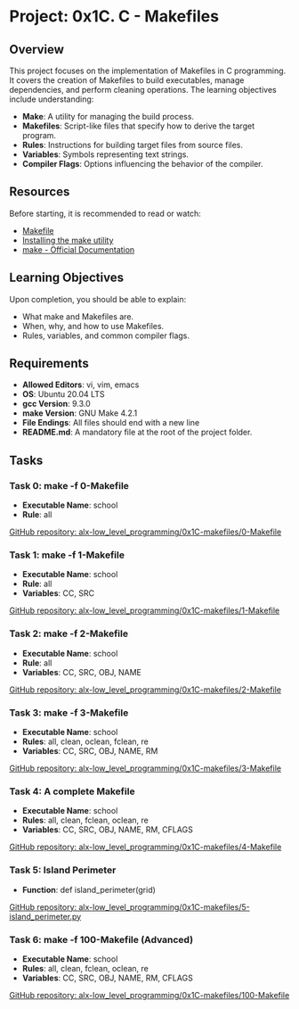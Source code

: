# Project: 0x1C. C - Makefiles

## Overview

This project focuses on the implementation of Makefiles in C programming. It covers the creation of Makefiles to build executables, manage dependencies, and perform cleaning operations. The learning objectives include understanding:

- **Make**: A utility for managing the build process.
- **Makefiles**: Script-like files that specify how to derive the target program.
- **Rules**: Instructions for building target files from source files.
- **Variables**: Symbols representing text strings.
- **Compiler Flags**: Options influencing the behavior of the compiler.

## Resources

Before starting, it is recommended to read or watch:

- [Makefile](https://en.wikipedia.org/wiki/Makefile)
- [Installing the make utility](https://www.gnu.org/software/make/)
- [make - Official Documentation](https://www.gnu.org/software/make/manual/make.html)

## Learning Objectives

Upon completion, you should be able to explain:

- What make and Makefiles are.
- When, why, and how to use Makefiles.
- Rules, variables, and common compiler flags.

## Requirements

- **Allowed Editors**: vi, vim, emacs
- **OS**: Ubuntu 20.04 LTS
- **gcc Version**: 9.3.0
- **make Version**: GNU Make 4.2.1
- **File Endings**: All files should end with a new line
- **README.md**: A mandatory file at the root of the project folder.

## Tasks

### Task 0: make -f 0-Makefile

- **Executable Name**: school
- **Rule**: all

[GitHub repository: alx-low_level_programming/0x1C-makefiles/0-Makefile](https://github.com/your_username/alx-low_level_programming/blob/main/0x1C-makefiles/0-Makefile)

### Task 1: make -f 1-Makefile

- **Executable Name**: school
- **Rule**: all
- **Variables**: CC, SRC

[GitHub repository: alx-low_level_programming/0x1C-makefiles/1-Makefile](https://github.com/your_username/alx-low_level_programming/blob/main/0x1C-makefiles/1-Makefile)

### Task 2: make -f 2-Makefile

- **Executable Name**: school
- **Rule**: all
- **Variables**: CC, SRC, OBJ, NAME

[GitHub repository: alx-low_level_programming/0x1C-makefiles/2-Makefile](https://github.com/your_username/alx-low_level_programming/blob/main/0x1C-makefiles/2-Makefile)

### Task 3: make -f 3-Makefile

- **Executable Name**: school
- **Rules**: all, clean, oclean, fclean, re
- **Variables**: CC, SRC, OBJ, NAME, RM

[GitHub repository: alx-low_level_programming/0x1C-makefiles/3-Makefile](https://github.com/your_username/alx-low_level_programming/blob/main/0x1C-makefiles/3-Makefile)

### Task 4: A complete Makefile

- **Executable Name**: school
- **Rules**: all, clean, fclean, oclean, re
- **Variables**: CC, SRC, OBJ, NAME, RM, CFLAGS

[GitHub repository: alx-low_level_programming/0x1C-makefiles/4-Makefile](https://github.com/your_username/alx-low_level_programming/blob/main/0x1C-makefiles/4-Makefile)

### Task 5: Island Perimeter

- **Function**: def island_perimeter(grid)

[GitHub repository: alx-low_level_programming/0x1C-makefiles/5-island_perimeter.py](https://github.com/your_username/alx-low_level_programming/blob/main/0x1C-makefiles/5-island_perimeter.py)

### Task 6: make -f 100-Makefile (Advanced)

- **Executable Name**: school
- **Rules**: all, clean, fclean, oclean, re
- **Variables**: CC, SRC, OBJ, NAME, RM, CFLAGS

[GitHub repository: alx-low_level_programming/0x1C-makefiles/100-Makefile](https://github.com/your_username/alx-low_level_programming/blob/main/0x1C-makefiles/100-Makefile)
